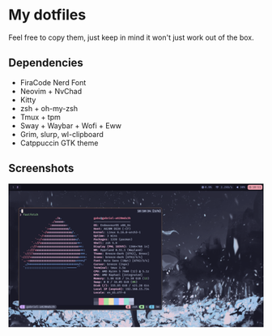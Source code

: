 # My dotfiles

Feel free to copy them, just keep in mind it won't just work out of the box.

## Dependencies

* FiraCode Nerd Font
* Neovim + NvChad
* Kitty
* zsh + oh-my-zsh
* Tmux + tpm
* Sway + Waybar + Wofi + Eww
* Grim, slurp, wl-clipboard
* Catppuccin GTK theme

## Screenshots

![Desktop](./screenshots/screenshot-2025-09-28-181100.png)
